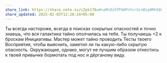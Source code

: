 ```yaml
---
share_link: https://share.note.sx/c2pk176u#+aM+DihTFbHPnYcrScnBip0Mn58n8IKmxpTZDVFqpCU
share_updated: 2025-02-03T12:28:24+05:00
---
```

Ты всегда настороже, всегда в поисках сокрытых опасностей и точно знаешь, что вся галактика тайно ополчилась на тебя. Ты получаешь +2 к броскам Инициативы. Мастер может тайно проводить Тесты твоего Восприятия, чтобы выяснить, заметил ли ты какую-либо скрытую опасность.
Окружающие, однако, могут не лучшим образом отнестись к твоей привычке бормотать под нос и дёрганому виду.